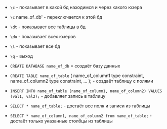 * `\с` - показывает в какой бд находимся и через какого юзера

* `\с` name_of_db' - переключается к этой бд

* `\dt` - показывает все таблицы в бд

* `\du` - показывает всех юзеров

* `\l` - показывает все бд 

* `\q` - выход

* `CREATE DATABASE name_of_db` = создаёт базу данных

* `CREATE TABLE name_of_table` (
    name_of_column1 type constraint,
    name_of_column2 type constraint,
    ...
); - создаёт таблицу с полями

* `INSERT INTO name_of_table (name_of_column1, name_of_column2) VALUES (val1, val2);` - добавляет запись в таблицу

* `SELECT * name_of_table;` - достаёт все поля и записи из таблицы

* `SELECT * name_of_column1, name_of_column2 from name_of_table;` - достаёт только указанные столбцы из таблицы

